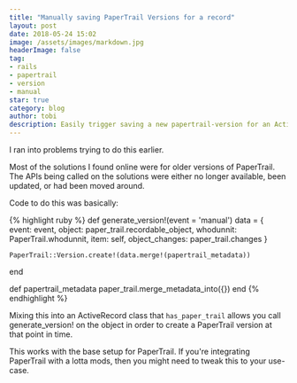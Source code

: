 ```yaml
---
title: "Manually saving PaperTrail Versions for a record"
layout: post
date: 2018-05-24 15:02
image: /assets/images/markdown.jpg
headerImage: false
tag:
- rails
- papertrail
- version
- manual
star: true
category: blog
author: tobi
description: Easily trigger saving a new papertrail-version for an ActiveRecord object. 
---
```


I ran into problems trying to do this earlier.

Most of the solutions I found online were for older versions of PaperTrail. The APIs being called on the solutions were either no longer available, been updated, or had been moved around.

Code to do this was basically:

{% highlight ruby %}
  def generate_version!(event = 'manual')
    data = {
      event: event,
      object: paper_trail.recordable_object,
      whodunnit: PaperTrail.whodunnit,
      item: self,
      object_changes: paper_trail.changes
    }

    PaperTrail::Version.create!(data.merge!(papertrail_metadata))
  end

  def papertrail_metadata
    paper_trail.merge_metadata_into({})
  end
{% endhighlight %}

Mixing this into an ActiveRecord class that `has_paper_trail` allows you call generate_version! on the object in order to create a PaperTrail version at that point in time.

This works with the base setup for PaperTrail. If you're integrating PaperTrail with a lotta mods, then you might need to tweak this to your use-case.